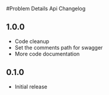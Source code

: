 #Problem Details Api Changelog

## 1.0.0
- Code cleanup
- Set the comments path for swagger
- More code documentation

## 0.1.0
- Initial release